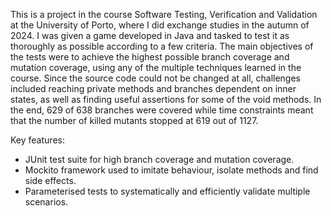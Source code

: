 This is a project in the course Software Testing, Verification and Validation at the University of Porto, where I did exchange studies in the autumn of 2024. I was given a game developed in Java and tasked to test it as thoroughly as possible according to a few criteria. The main objectives of the tests were to achieve the highest possible branch coverage and mutation coverage, using any of the multiple techniques learned in the course. Since the source code could not be changed at all, challenges included reaching private methods and branches dependent on inner states, as well as finding useful assertions for some of the void methods. In the end, 629 of 638 branches were covered while time constraints meant that the number of killed mutants stopped at 619 out of 1127.

Key features:
- JUnit test suite for high branch coverage and mutation coverage.
- Mockito framework used to imitate behaviour, isolate methods and find side effects.
- Parameterised tests to systematically and efficiently validate multiple scenarios.
